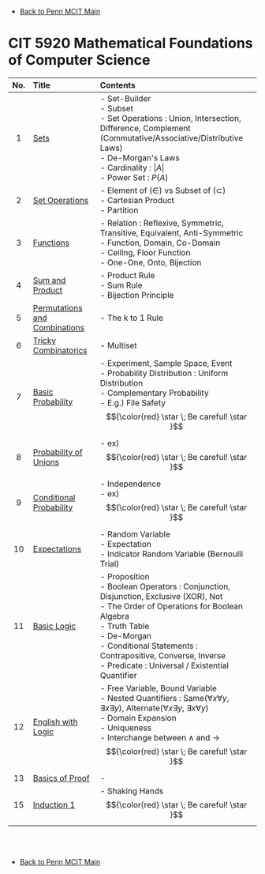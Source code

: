 - [Back to Penn MCIT Main](../../README.md)

# CIT 5920 Mathematical Foundations of Computer Science

|No.|Title|Contents|
|:-:|:----|:-------|
|1|[Sets](Notes/01.md)|- Set-Builder <br>- Subset <br>- Set Operations : Union, Intersection, Difference, Complement  <br> (Commutative/Associative/Distributive Laws)<br>- De-Morgan's Laws<br>- Cardinality : $`\|A\|`$<br>- Power Set : $`P(A)`$ |
|2|[Set Operations](Notes/02.md)|- Element of $`(\in)`$ vs Subset of $`(\subset)`$ <br> - Cartesian Product <br> - Partition|
|3|[Functions](Notes/03.md)|- Relation : Reflexive, Symmetric, Transitive, Equivalent, Anti-Symmetric <br> - Function, Domain, Co-Domain <br> - Ceiling, Floor Function <br> - One-One, Onto, Bijection|
|4|[Sum and Product](Notes/04.md)|- Product Rule <br> - Sum Rule <br> - Bijection Principle|
|5|[Permutations and Combinations](Notes/05.md)|- The k to 1 Rule|
|6|[Tricky Combinatorics](Notes/06.md)|- Multiset|
|7|[Basic Probability](Notes/07.md)|- Experiment, Sample Space, Event <br> - Probability Distribution : Uniform Distribution <br> - Complementary Probability <br> - E.g.) File Safety $${\color{red} \star \; Be careful! \star }$$|
|8|[Probability of Unions](Notes/08.md)|- ex) $${\color{red} \star \; Be careful! \star }$$|
|9|[Conditional Probability](Notes/09.md)|- Independence <br> - ex) $${\color{red} \star \; Be careful! \star }$$|
|10|[Expectations](Notes/10.md)|- Random Variable <br> - Expectation <br> - Indicator Random Variable (Bernoulli Trial)|
|11|[Basic Logic](Notes/11.md)|- Proposition <br> - Boolean Operators : Conjunction, Disjunction, Exclusive (XOR), Not <br> - The Order of Operations for Boolean Algebra <br> - Truth Table <br> - De-Morgan <br> - Conditional Statements : Contrapositive, Converse, Inverse <br>- Predicate : Universal / Existential Quantifier|
|12|[English with Logic](Notes/12.md)|- Free Variable, Bound Variable <br> - Nested Quantifiers : Same($`\forall x \forall y`$, $`\exists x \exists y`$), Alternate($`\forall x \exists y`$, $`\exists x \forall y`$) <br> - Domain Expansion <br> - Uniqueness <br> - Interchange between $`\wedge`$ and $`\rightarrow`$ $${\color{red} \star \; Be careful! \star }$$|
|13|[Basics of Proof](Notes/13.md)|- |
|15|[Induction 1](Notes/15.md)|- Shaking Hands $${\color{red} \star \; Be careful! \star }$$|




<br><br>

- [Back to Penn MCIT Main](../../README.md)